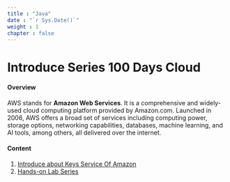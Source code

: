```yaml
---
title : "Java"
date : "`r Sys.Date()`"
weight : 1
chapter : false
---
```


# Introduce Series 100 Days Cloud

#### Overview
AWS stands for **Amazon Web Services**. It is a comprehensive and widely-used cloud computing platform provided by Amazon.com. Launched in 2006, AWS offers a broad set of services including computing power, storage options, networking capabilities, databases, machine learning, and AI tools, among others, all delivered over the internet.


#### Content

1. [Introduce about Keys Service Of Amazon](1-introduce-aws/)
2. [Hands-on Lab Series](2-hands-on/)